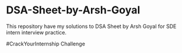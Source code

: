 # DSA-Sheet-by-Arsh-Goyal
This repository have my solutions to DSA Sheet by Arsh Goyal for SDE intern interview practice.

#CrackYourInternship Challenge
